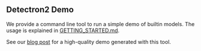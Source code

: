 
## Detectron2 Demo

We provide a command line tool to run a simple demo of builtin models.
The usage is explained in [GETTING_STARTED.md](../GETTING_STARTED.md).

See our [blog post](https://ai.facebook.com/blog/-mydl-a-pytorch-based-modular-object-detection-library-)
for a high-quality demo generated with this tool.
